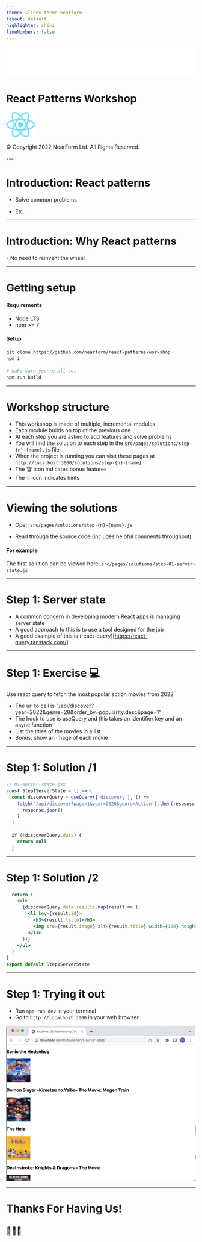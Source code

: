 ```yaml
---
theme: slidev-theme-nearform
layout: default
highlighter: shiki
lineNumbers: false
---
```


<img class=logo src="/images/nearform.svg">

# React Patterns Workshop

<img src="/images/react.svg" style="width: 15%;">

<div class="copyright">

© Copyright 2022 NearForm Ltd. All Rights Reserved.

</div>
---

# Introduction: React patterns 

<div class="dense">

- Solve common problems

- Etc.

</div>

---

# Introduction: Why React patterns

<div class="dense">
- No need to reinvent the wheel
</div>

---

# Getting setup

<div class="dense">

#### Requirements

- Node LTS
- npm >= 7

#### Setup

```bash
git clone https://github.com/nearform/react-patterns-workshop
npm i

# make sure you're all set
npm run build
```

</div>

---

# Workshop structure

<div class="dense">

- This workshop is made of multiple, incremental modules
- Each module builds on top of the previous one
- At each step you are asked to add features and solve problems
- You will find the solution to each step in the `src/pages/solutions/step-{n}-{name}.js` file
- When the project is running you can visit these pages at `http://localhost:3000/solutions/step-{n}-{name}`
- The 🏆 icon indicates bonus features
- The 💡 icon indicates hints

</div>

---

# Viewing the solutions

- Open `src/pages/solutions/step-{n}-{name}.js`

- Read through the source code (includes helpful comments throughout)

#### For example
The first solution can be viewed here: `src/pages/solutions/step-01-server-state.js`

---

# Step 1: Server state

<div class="dense">

- A common concern in developing modern React apps is managing server state
- A good approach to this is to use a tool designed for the job
- A good example of this is (react-query)[https://react-query.tanstack.com/]

</div>

---

# Step 1: Exercise 💻

<div class="dense">

Use react query to fetch the most popular action movies from 2022

- The url to call is "/api/discover?year=2022&genre=28&order_by=popularity.desc&page=1"
- The hook to use is useQuery and this takes an identifier key and an async function
- List the titles of the movies in a list
- Bonus: show an image of each movie

</div>

---

# Step 1: Solution /1

```jsx
// 01-server-state.jsx
const Step1ServerState = () => {
  const discoverQuery = useQuery(['discovery'], () =>
    fetch('/api/discover?page=1&year=2020&genre=Action').then(response =>
      response.json()
    )
  )

  if (!discoverQuery.data) {
    return null
  }
```

---


# Step 1: Solution /2

```jsx
  return (
    <ul>
      {discoverQuery.data.results.map(result => (
        <li key={result.id}>
          <h3>{result.title}</h3>
          <img src={result.image} alt={result.title} width={100} height={100} />
        </li>
      ))}
    </ul>
  )
}
export default Step1ServerState
```

---

# Step 1: Trying it out

- Run `npm run dev` in your terminal
- Go to `http://localhost:3000` in your web browser

<img src="/images/screenshot-step-01.png" />

---

# Thanks For Having Us!

## 👏👏👏
